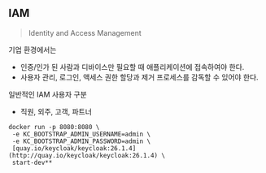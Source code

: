 ## IAM
> Identity and Access Management

기업 환경에서는 
- 인증/인가 된 사람과 디바이스만 필요할 때 애플리케이션에 접속하여야 한다. 
- 사용자 관리, 로그인, 액세스 권한 할당과 제거 프로세스를 감독할 수 있어야 한다. 

일반적인 IAM 사용자 구분
- 직원, 외주, 고객, 파트너

```
docker run -p 8080:8080 \  
 -e KC_BOOTSTRAP_ADMIN_USERNAME=admin \  
 -e KC_BOOTSTRAP_ADMIN_PASSWORD=admin \  
 [quay.io/keycloak/keycloak:26.1.4](http://quay.io/keycloak/keycloak:26.1.4) \  
 start-dev**
```



